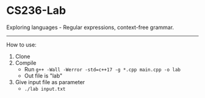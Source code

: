 # CS236-Lab

Exploring languages - Regular expressions, context-free grammar.

---

How to use:
1. Clone
2. Compile
    * Run `g++ -Wall -Werror -std=c++17 -g *.cpp main.cpp -o lab`
    * Out file is "lab"
3. Give input file as parameter
    * `./lab input.txt`
